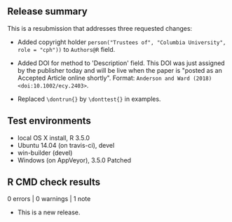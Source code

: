 ## Release summary

This is a resubmission that addresses three requested changes:

- Added copyright holder 
  `person("Trustees of", "Columbia University", role = "cph"))` 
  to `Authors@R` field.
  
- Added DOI for method to 'Description' field. This DOI was just assigned by the
  publisher today and will be live when the paper is "posted as an Accepted
  Article online shortly".
  Format: `Anderson and Ward (2018) <doi:10.1002/ecy.2403>`.
  
- Replaced `\dontrun{}` by `\donttest{}` in examples.

## Test environments

* local OS X install, R 3.5.0
* Ubuntu 14.04 (on travis-ci), devel
* win-builder (devel)
* Windows (on AppVeyor), 3.5.0 Patched

## R CMD check results

0 errors | 0 warnings | 1 note

* This is a new release.
